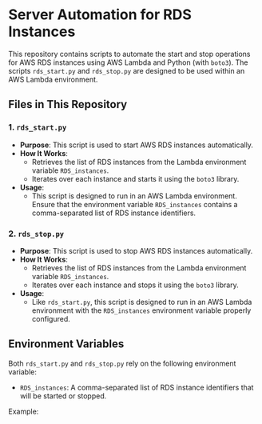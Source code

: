 # Server Automation for RDS Instances

This repository contains scripts to automate the start and stop operations for AWS RDS instances using AWS Lambda and Python (with `boto3`). The scripts `rds_start.py` and `rds_stop.py` are designed to be used within an AWS Lambda environment.

## Files in This Repository

### 1. `rds_start.py`
- **Purpose**: This script is used to start AWS RDS instances automatically.
- **How It Works**:
  - Retrieves the list of RDS instances from the Lambda environment variable `RDS_instances`.
  - Iterates over each instance and starts it using the `boto3` library.
- **Usage**:
  - This script is designed to run in an AWS Lambda environment. Ensure that the environment variable `RDS_instances` contains a comma-separated list of RDS instance identifiers.

### 2. `rds_stop.py`
- **Purpose**: This script is used to stop AWS RDS instances automatically.
- **How It Works**:
  - Retrieves the list of RDS instances from the Lambda environment variable `RDS_instances`.
  - Iterates over each instance and stops it using the `boto3` library.
- **Usage**:
  - Like `rds_start.py`, this script is designed to run in an AWS Lambda environment with the `RDS_instances` environment variable properly configured.

## Environment Variables

Both `rds_start.py` and `rds_stop.py` rely on the following environment variable:
- `RDS_instances`: A comma-separated list of RDS instance identifiers that will be started or stopped.

Example:
